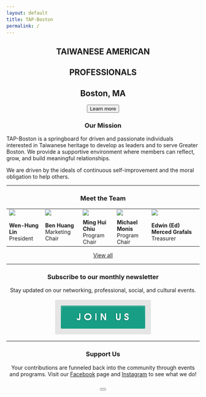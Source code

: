 ```yaml
---
layout: default
title: TAP-Boston
permalink: /
---
```


<!--
<h3 class="coronavirus-warning"><span>In light of the COVID-19 outbreak, TAP-Boston will be postponing all events at this time. We understand the need for caution and will continue to monitor this evolving situation. <a href="https://docs.google.com/document/d/16dTHqP8pVIvrh20nYVxOAtSKhk1TLIosnabOK2GcqNM/edit?mc_cid=76561f47ec&mc_eid=3f66563850">Click here</a> to see how you can help the community!</span></h3>
-->

<div class="main-contents-area">
<center>
  <h2 class="taiwanese-american">TAIWANESE AMERICAN</h2>
  <h2 class="professionals">PROFESSIONALS</h2>
  <h2 class="location">Boston, MA</h2>
  <a href="{{ site.baseurl }}/about/overview"><button class="index-learn-more">Learn more</button></a>
</center>

<center>
  <h3>Our Mission</h3>
</center>

<p class="index-mission">
TAP-Boston is a springboard for driven and passionate individuals interested in Taiwanese heritage to develop as leaders and to serve Greater Boston. We provide a supportive environment where members can reflect, grow, and build meaningful relationships.
</p>

<p class="index-mission">
We are driven by the ideals of continuous self-improvement and the moral obligation to help others.
</p>

<script type="text/javascript" src="https://ajax.googleapis.com/ajax/libs/jquery/3.1.1/jquery.min.js"></script>
<script type="text/javascript" src="https://owlcarousel2.github.io/OwlCarousel2/assets/owlcarousel/owl.carousel.js"></script>

<script>
  $(document).ready(function(){
    $(".owl-carousel").owlCarousel({
      loop: false,
      margin: 50,
      nav: true,
    });
  });
</script>

<hr class="index-team">

<center>
  <h3 class="meet-the-team">Meet the Team</h3>
</center>

<table class="index-team">
  <tr>
    <td><a href="{{ site.baseurl}}/about/team"><img class="index-team" src="{{ site.baseurl }}/assets/images/team-images/team-wenhung-lin.png"/></a></td>
    <td><a href="{{ site.baseurl}}/about/team"><img class="index-team" src="{{ site.baseurl }}/assets/images/team-images/team-ben-huang.png"/></a></td>
    <td><a href="{{ site.baseurl}}/about/team"><img class="index-team" src="{{ site.baseurl }}/assets/images/team-images/team-ming-hui-chiu.png"/></a></td>
    <td><a href="{{ site.baseurl}}/about/team"><img class="index-team" src="{{ site.baseurl }}/assets/images/team-images/team-michael-monis.png"/></a></td>
    <td><a href="{{ site.baseurl}}/about/team"><img class="index-team" src="{{ site.baseurl }}/assets/images/team-images/team-edwin-grafals.png"/></a></td>
  </tr>
  <tr class="index-team-tags">
    <td><b>Wen-Hung Lin</b><br/>President</td>
    <td><b>Ben Huang</b><br/>Marketing Chair</td>
    <td><b>Ming Hui Chiu</b><br/>Program Chair</td>
    <td><b>Michael Monis</b><br/>Program Chair</td>
    <td><b>Edwin (Ed) Merced Grafals</b><br/>Treasurer</td>
  </tr>
</table>

<center>
  <a class="index-team-view-all" href="{{ site.baseurl }}/about/team">View all</a>
</center>

<hr>

<center>
  <h3>Subscribe to our monthly newsletter</h3>
  Stay updated on our networking, professional, social, and cultural events.<br/><br/>
  <a href="#mailmunch-pop-121032">
     <img src="/assets/images/join-us-button.png" class="join-us-button">
  </a>
</center>

<hr>

<center>
  <h3>Support Us</h3>
  Your contributions are funneled back into the community through events and programs. Visit our <a href="https://www.facebook.com/TAP.BOS/?ref=br_rs">Facebook</a> page and <a href="https://www.instagram.com/tap_bos/">Instagram</a> to see what we do!<br/><br/>
    <a href="https://www.paypal.me/tapbos">
      <button class="donate-button"></button>
    </a>
</center>
</div>
